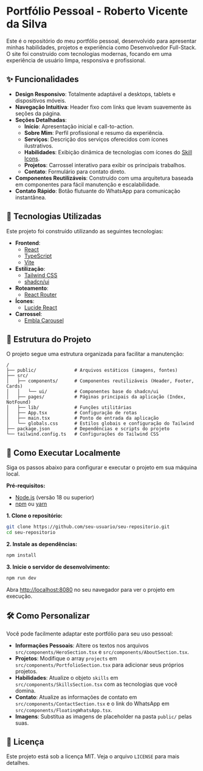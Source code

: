 # Portfólio Pessoal - Roberto Vicente da Silva

Este é o repositório do meu portfólio pessoal, desenvolvido para apresentar minhas habilidades, projetos e experiência como Desenvolvedor Full-Stack. O site foi construído com tecnologias modernas, focando em uma experiência de usuário limpa, responsiva e profissional.

## ✨ Funcionalidades

- **Design Responsivo**: Totalmente adaptável a desktops, tablets e dispositivos móveis.
- **Navegação Intuitiva**: Header fixo com links que levam suavemente às seções da página.
- **Seções Detalhadas**:
  - **Início**: Apresentação inicial e call-to-action.
  - **Sobre Mim**: Perfil profissional e resumo da experiência.
  - **Serviços**: Descrição dos serviços oferecidos com ícones ilustrativos.
  - **Habilidades**: Exibição dinâmica de tecnologias com ícones do [Skill Icons](https://skillicons.dev/).
  - **Projetos**: Carrossel interativo para exibir os principais trabalhos.
  - **Contato**: Formulário para contato direto.
- **Componentes Reutilizáveis**: Construído com uma arquitetura baseada em componentes para fácil manutenção e escalabilidade.
- **Contato Rápido**: Botão flutuante do WhatsApp para comunicação instantânea.

## 🚀 Tecnologias Utilizadas

Este projeto foi construído utilizando as seguintes tecnologias:

- **Frontend**:
  - [React](https://reactjs.org/)
  - [TypeScript](https://www.typescriptlang.org/)
  - [Vite](https://vitejs.dev/)
- **Estilização**:
  - [Tailwind CSS](https://tailwindcss.com/)
  - [shadcn/ui](https://ui.shadcn.com/)
- **Roteamento**:
  - [React Router](https://reactrouter.com/)
- **Ícones**:
  - [Lucide React](https://lucide.dev/)
- **Carrossel**:
  - [Embla Carousel](https://www.embla-carousel.com/)

## 📂 Estrutura do Projeto

O projeto segue uma estrutura organizada para facilitar a manutenção:

```
/
├── public/              # Arquivos estáticos (imagens, fontes)
├── src/
│   ├── components/      # Componentes reutilizáveis (Header, Footer, Cards)
│   │   └── ui/          # Componentes base do shadcn/ui
│   ├── pages/           # Páginas principais da aplicação (Index, NotFound)
│   ├── lib/             # Funções utilitárias
│   ├── App.tsx          # Configuração de rotas
│   ├── main.tsx         # Ponto de entrada da aplicação
│   └── globals.css      # Estilos globais e configuração do Tailwind
├── package.json         # Dependências e scripts do projeto
└── tailwind.config.ts   # Configurações do Tailwind CSS
```

## 🏁 Como Executar Localmente

Siga os passos abaixo para configurar e executar o projeto em sua máquina local.

**Pré-requisitos:**
- [Node.js](https://nodejs.org/) (versão 18 ou superior)
- [npm](https://www.npmjs.com/) ou [yarn](https://yarnpkg.com/)

**1. Clone o repositório:**
```bash
git clone https://github.com/seu-usuario/seu-repositorio.git
cd seu-repositorio
```

**2. Instale as dependências:**
```bash
npm install
```

**3. Inicie o servidor de desenvolvimento:**
```bash
npm run dev
```

Abra [http://localhost:8080](http://localhost:8080) no seu navegador para ver o projeto em execução.

## 🛠️ Como Personalizar

Você pode facilmente adaptar este portfólio para seu uso pessoal:

- **Informações Pessoais**: Altere os textos nos arquivos `src/components/HeroSection.tsx` e `src/components/AboutSection.tsx`.
- **Projetos**: Modifique o array `projects` em `src/components/PortfolioSection.tsx` para adicionar seus próprios projetos.
- **Habilidades**: Atualize o objeto `skills` em `src/components/SkillsSection.tsx` com as tecnologias que você domina.
- **Contato**: Atualize as informações de contato em `src/components/ContactSection.tsx` e o link do WhatsApp em `src/components/FloatingWhatsApp.tsx`.
- **Imagens**: Substitua as imagens de placeholder na pasta `public/` pelas suas.

## 📄 Licença

Este projeto está sob a licença MIT. Veja o arquivo `LICENSE` para mais detalhes.